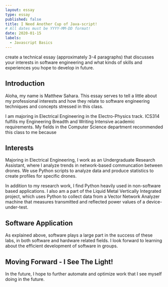 ```yaml
---
layout: essay
type: essay
published: false
title: I Need Another Cup of Java-script!
# All dates must be YYYY-MM-DD format!
date: 2020-01-15
labels:
  - Javascript Basics
---
```


create a technical essay (approximately 3-4 paragraphs) that discusses your interests in software engineering and what kinds of skills and experiences you hope to develop in future.

## Introduction
Aloha, my name is Matthew Sahara. This essay serves to tell a little about my professional interests and how they relate to software engineering techniques and concepts stressed in this class.

I am majoring in Electrical Engineering in the Electro-Physics track. ICS314 fulfills my Engineering Breadth and Writing Intensive academic requirements. My fields in the Computer Science department recommended this class to me because 


## Interests
Majoring in Electrical Engineering, I work as an Undergraduate Research Assistant, where I analyze trends in network-based communcation between drones. We use Python scripts to analyze data and produce statistics to create profiles for specific drones.

In addition to my research work, I find Python heavily used in non-software based applications. I also am a part of the Liquid Metal Vertically Integrated project, which uses Python to collect data from a Vector Network Analyzer machine that measures transmitted and reflected power values of a device-under-test.

## Software Application
As explained above, software plays a large part in the success of these labs, in both software and hardware related fields. I look forward to learning about the efficient development of software in groups. 

## Moving Forward - I See The Light!
In the future, I hope to further automate and optimize work that I see myself doing in the future.
